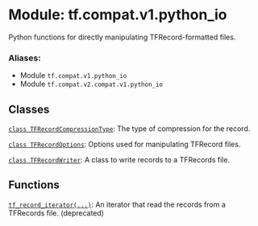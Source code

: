 <div itemscope itemtype="http://developers.google.com/ReferenceObject">
<meta itemprop="name" content="tf.compat.v1.python_io" />
<meta itemprop="path" content="Stable" />
</div>

# Module: tf.compat.v1.python_io

Python functions for directly manipulating TFRecord-formatted files.

### Aliases:

* Module `tf.compat.v1.python_io`
* Module `tf.compat.v2.compat.v1.python_io`

<!-- Placeholder for "Used in" -->


## Classes

[`class TFRecordCompressionType`](../../../tf/io/TFRecordCompressionType.md): The type of compression for the record.

[`class TFRecordOptions`](../../../tf/io/TFRecordOptions.md): Options used for manipulating TFRecord files.

[`class TFRecordWriter`](../../../tf/io/TFRecordWriter.md): A class to write records to a TFRecords file.

## Functions

[`tf_record_iterator(...)`](../../../tf/io/tf_record_iterator.md): An iterator that read the records from a TFRecords file. (deprecated)

